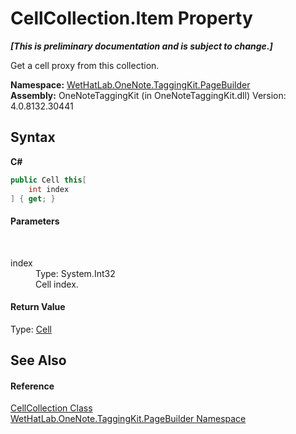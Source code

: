 # CellCollection.Item Property 
 _**\[This is preliminary documentation and is subject to change.\]**_

Get a cell proxy from this collection.

**Namespace:**&nbsp;<a href="56352230-71f2-f4b7-63a8-983965663af5.md">WetHatLab.OneNote.TaggingKit.PageBuilder</a><br />**Assembly:**&nbsp;OneNoteTaggingKit (in OneNoteTaggingKit.dll) Version: 4.0.8132.30441

## Syntax

**C#**<br />
``` C#
public Cell this[
	int index
] { get; }
```


#### Parameters
&nbsp;<dl><dt>index</dt><dd>Type: System.Int32<br />Cell index.</dd></dl>

#### Return Value
Type: <a href="66fe52c1-34fd-3769-2ea3-c5ed0c1d65ca.md">Cell</a><br />

## See Also


#### Reference
<a href="09730001-8b9f-c579-5787-c2c81a25ed5d.md">CellCollection Class</a><br /><a href="56352230-71f2-f4b7-63a8-983965663af5.md">WetHatLab.OneNote.TaggingKit.PageBuilder Namespace</a><br />